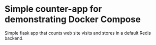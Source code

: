 # Simple counter-app for demonstrating Docker Compose
Simple flask app that counts web site visits and stores in a default Redis backend.

